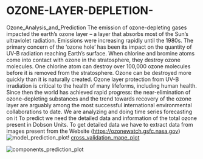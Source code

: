 # OZONE-LAYER-DEPLETION-

Ozone_Analysis_and_Prediction
The emission of ozone-depleting gases impacted the earth’s ozone layer – a layer that absorbs most of the Sun’s ultraviolet radiation. Emissions were increasing rapidly until the 1980s. The primary concern of the ‘ozone hole’ has been its impact on the quantity of UV-B radiation reaching Earth’s surface. When chlorine and bromine atoms come into contact with ozone in the stratosphere, they destroy ozone molecules. One chlorine atom can destroy over 100,000 ozone molecules before it is removed from the stratosphere. Ozone can be destroyed more quickly than it is naturally created. Ozone layer protection from UV-B irradiation is critical to the health of many lifeforms, including human health. Since then the world has achieved rapid progress: the near-elimination of ozone-depleting substances and the trend towards recovery of the ozone layer are arguably among the most successful international environmental collaborations to date. We are analyzing and doing time series forecasting on it To predict we need the detailed data and information of the total ozone present in Dobson Units. To get detailed data we have to extract data from images present from the Website (https://ozonewatch.gsfc.nasa.gov)![model_prediction_plot](https://github.com/user-attachments/assets/5d4f2e4e-4bfc-4810-9027-3ec0c2ce71e3)!
[cross_validation_mape_plot](https://github.com/user-attachments/assets/32a830e3-3619-48a4-b016-a216e8e2d35c)

![components_prediction_plot](https://github.com/user-attachments/assets/9040dc80-b784-4440-8b6a-52cbdfc1712b)
